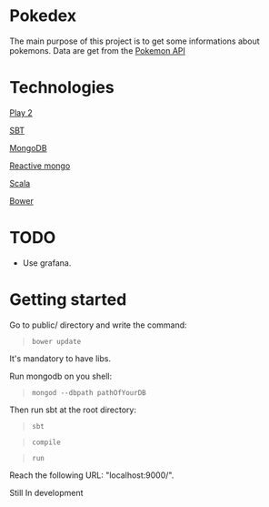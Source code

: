 Pokedex
=====================

The main purpose of this project is to get some informations about pokemons.
Data are get from the [Pokemon API](http://pokeapi.co/)

Technologies
============

[Play 2](https://www.playframework.com/)

[SBT](http://www.scala-sbt.org/)

[MongoDB](https://docs.mongodb.com/manual/)

[Reactive mongo](http://reactivemongo.org/)

[Scala](https://www.scala-lang.org/)

[Bower](https://bower.io/)

TODO
====

- Use grafana.

Getting started
===============

Go to public/ directory and write the command: 
>```bower update```

It's mandatory to have libs.

Run mongodb on you shell:
>```mongod --dbpath pathOfYourDB```

Then run sbt at the root directory:
>```sbt```

>```compile```

>```run```

Reach the following URL: "localhost:9000/".

Still In development